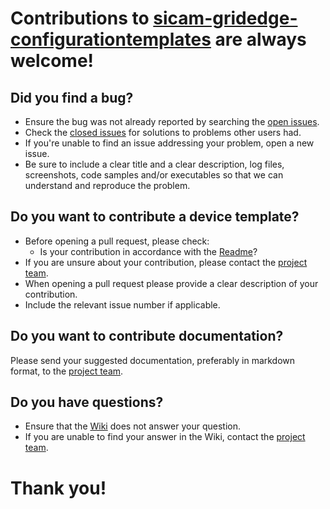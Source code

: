 <!--- 
    SPDX-FileCopyrightText: 2022 Siemens AG
    SPDX-License-Identifier: MIT 
-->

# Contributions to [sicam-gridedge-configurationtemplates](https://github.com/siemens/sicam-gridedge-configurationtemplates) are always welcome! #

## Did you find a bug? ##

* Ensure the bug was not already reported by searching the [open issues](https://github.com/siemens/sicam-gridedge-configurationtemplates/issues).
* Check the [closed issues](https://github.com/siemens/sicam-gridedge-configurationtemplates/issues?q=is%3Aissue+is%3Aclosed) for solutions to problems other users had.
* If you're unable to find an issue addressing your problem, open a new issue.
* Be sure to include a clear title and a clear description, log files, screenshots, code samples and/or executables so that we can understand and reproduce the problem.

## Do you want to contribute a device template? ##

* Before opening a pull request, please check:
    * Is your contribution in accordance with the [Readme](https://github.com/siemens/sicam-gridedge-configurationtemplates/README.md)?
* If you are unsure about your contribution, please contact the [project team](mailto:sicam-gridedge-configurationtemplates.si@siemens.com).
* When opening a pull request please provide a clear description of your contribution.
* Include the relevant issue number if applicable.

## Do you want to contribute documentation? ##

Please send your suggested documentation, preferably in markdown format, to the [project team](mailto:sicam-gridedge-configurationtemplates.si@siemens.com).

## Do you have questions? ##

* Ensure that the [Wiki](https://github.com/siemens/sicam-gridedge-configurationtemplates/wiki) does not answer your question.
* If you are unable to find your answer in the Wiki, contact the [project team](mailto:sicam-gridedge-configurationtemplates.si@siemens.com).

# Thank you! #
